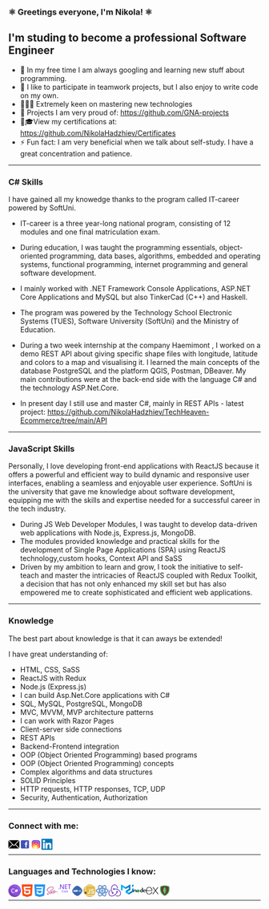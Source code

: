 ### ⚛️ Greetings everyone, I'm Nikola! ⚛️

## I'm studing to become a professional Software Engineer

- 🌱 In my free time I am always googling and learning new stuff about programming.
- 👯 I like to participate in teamwork projects, but I also enjoy to write code on my own.
- 👩🏻‍💻 Extremely keen on mastering new technologies
- 🚀 Projects I am very proud of: https://github.com/GNA-projects
- 🏅🎓View my certifications at: https://github.com/NikolaHadzhiev/Certificates
- ⚡ Fun fact: I am very beneficial when we talk about self-study. I have a great concentration and patience.

---

### C# Skills

I have gained all my knowedge thanks to the program called IT-career powered by SoftUni.

- IT-career is a three year-long national program, consisting of 12 modules and one final matriculation exam.

- During education, I was taught the programming essentials, object-oriented programming, data bases, algorithms, embedded and operating systems, functional programming, internet programming and general software development.

- I mainly worked with .NET Framework Console Applications, ASP.NET Core Applications and MySQL but also TinkerCad (C++) and Haskell.

- The program was powered by the Technology School Electronic Systems (TUES), Software University (SoftUni) and the Ministry of Education.

- During a two week internship at the company Haemimont , I worked on a demo REST API about giving specific shape files with longitude, latitude and colors to a map and visualising it. I learned the main concepts of the database PostgreSQL and the platform QGIS, Postman, DBeaver. My main contributions were at the back-end side with the language C# and the technology ASP.Net.Core.

- In present day I still use and master C#, mainly in REST APIs - latest project: https://github.com/NikolaHadzhiev/TechHeaven-Ecommerce/tree/main/API
---

### JavaScript Skills

Personally, I love developing front-end applications with ReactJS because it offers a powerful and efficient way to build dynamic and responsive user interfaces, enabling a seamless and enjoyable user experience.
SoftUni is the university that gave me knowledge about software development, equipping me with the skills and expertise needed for a successful career in the tech industry.

- During JS Web Developer Modules, I was taught to develop data-driven web applications with Node.js, Express.js, MongoDB.
- The modules provided knowledge and practical skills for the development of Single Page Applications (SPA) using ReactJS technology,custom hooks, Context API and SaSS
- Driven by my ambition to learn and grow, I took the initiative to self-teach and master the intricacies of ReactJS coupled with Redux Toolkit, a decision that has not only enhanced my skill set but has also empowered me to create sophisticated and efficient web applications.

---

### Knowledge 

The best part about knowledge is that it can aways be extended!

I have great understanding of: 
 - HTML, CSS, SaSS
 - ReactJS with Redux
 - Node.js (Express.js)
 - I can build Asp.Net.Core applications with C#
 - SQL, MySQL, PostgreSQL, MongoDB
 - MVC, MVVM, MVP architecture patterns
 - I can work with Razor Pages
 - Client-server side connections
 - REST APIs 
 - Backend-Frontend integration
 - OOP (Object Oriented Programming) based programs
 - OOP (Object Oriented Programming) concepts 
 - Complex algorithms and data structures
 - SOLID Principles
 - HTTP requests, HTTP responses, TCP, UDP
 - Security, Authentication, Authorization
---

### Connect with me:

[<img align="left" alt="nikola-hadzhiev | Gmail" width="22px" src="./images/email-white.svg" />][gmail]
[<img align="left" alt="nikola-hadzhiev | Facebook" width="22px" src="./images/facebook.svg" />][facebook]
[<img align="left" alt="nikola-hadzhiev | Facebook" width="22px" src="./images/instagram.svg" />][instagram]
[<img align="left" alt="nikola-hadzhiev | LinkedIn" width="22px" src="./images/linkedin.svg" />][linkedin]
<br />

---

### Languages and Technologies I know:

<img align="left" alt="C#" width="25px" src="./images/c-sharp.svg" />
<img align="left" alt="HTML" width="25px" src="./images/html.svg" />
<img align="left" alt="CSS" width="25px" src="./images/css.svg" />
<img align="left" alt="SaSS" width="25px" src="./images/sass.svg" />
<img align="left" alt=".NET Core" width="25px" src="./images/dot-net-core.svg" />
<img align="left" alt="ASP.NET Core" width="25px" src="./images/asp-net-core.svg" />
<img align="left" alt="JavaScript" width="25px" src="./images/javascript.svg" />
<img align="left" alt="React" width="25px" src="./images/react.svg" />
<img align="left" alt="Redux" width="25px" src="./images/redux.svg" />
<img align="left" alt="ExpressJS" width="25px" src="./images/material-ui.svg" />
<img align="left" alt="NodeJS" width="25px" src="./images/node.svg" />
<img align="left" alt="ExpressJS" width="25px" src="./images/express.svg" />
<img align="left" alt="MongoDB" width="25px" src="./images/mongodb.svg" />

<br />

---
[facebook]: https://www.facebook.com/profile.php?id=100006187568698
[instagram]: https://www.instagram.com/nikito.hadzhievv/
[gmail]: nikihad2012@gmail.com
[linkedin]: https://www.linkedin.com/in/nikola-hadzhiev-66879921a/
